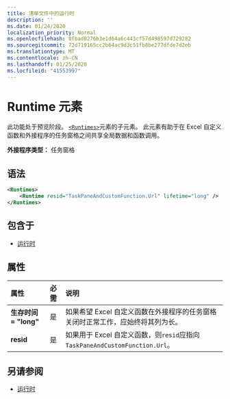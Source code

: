 ```yaml
---
title: 清单文件中的运行时
description: ''
ms.date: 01/24/2020
localization_priority: Normal
ms.openlocfilehash: 8fbad8276b3e1d64a6c443cf57d498597d729282
ms.sourcegitcommit: 72d719165cc2b64ac9d3c51fb8be277dfde7d2eb
ms.translationtype: MT
ms.contentlocale: zh-CN
ms.lasthandoff: 01/25/2020
ms.locfileid: "41553997"
---
```

# <a name="runtime-element"></a>Runtime 元素

此功能处于预览阶段。 [`<Runtimes>`](runtimes.md)元素的子元素。 此元素有助于在 Excel 自定义函数和外接程序的任务窗格之间共享全局数据和函数调用。

**外接程序类型：** 任务窗格

## <a name="syntax"></a>语法

```XML
<Runtimes>
    <Runtime resid="TaskPaneAndCustomFunction.Url" lifetime="long" />
</Runtimes>
```

## <a name="contained-in"></a>包含于

- [运行时](runtimes.md)

## <a name="attributes"></a>属性

|  属性  |  必需  |  说明  |
|:-----|:-----|:-----|
|  **生存时间 = "long"**  |  是  | 如果希望 Excel 自定义函数在外接程序的任务窗格关闭时正常工作，应始终将其列为长。 |
|  **resid**  |  是  | 如果用于 Excel 自定义函数，则`resid`应指向`TaskPaneAndCustomFunction.Url`。 |

## <a name="see-also"></a>另请参阅

- [运行时](runtimes.md)
